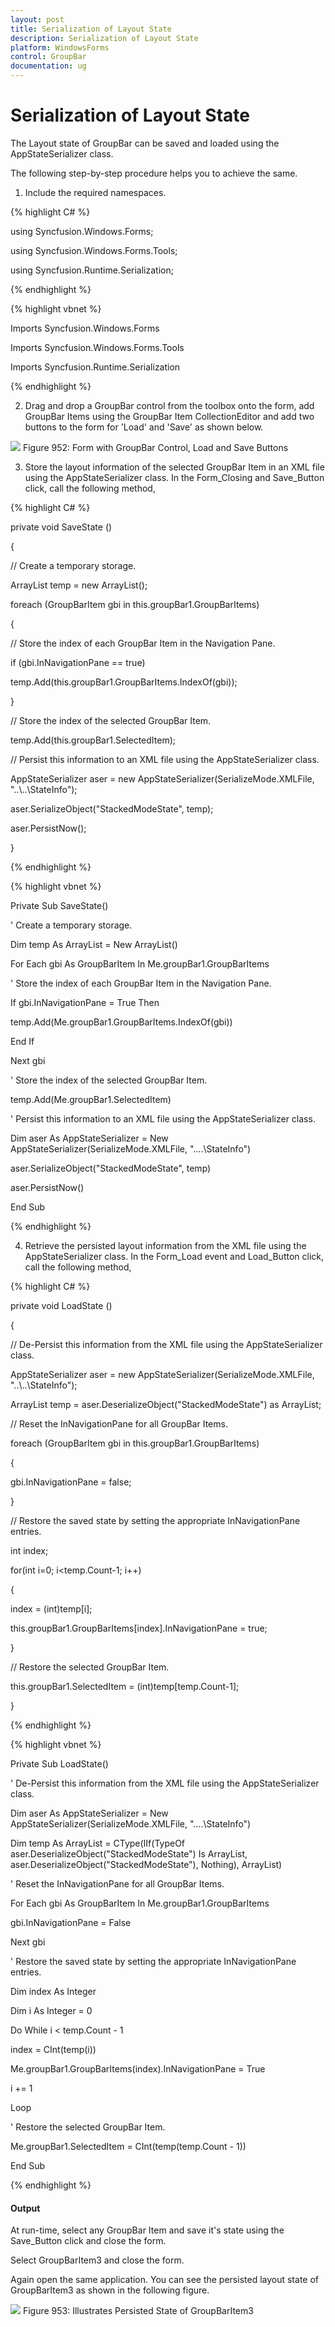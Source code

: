 ```yaml
---
layout: post
title: Serialization of Layout State 
description: Serialization of Layout State 
platform: WindowsForms
control: GroupBar
documentation: ug
---
```

# Serialization of Layout State 

The Layout state of GroupBar can be saved and loaded using the AppStateSerializer class.

The following step-by-step procedure helps you to achieve the same.

1. Include the required namespaces.

{% highlight C# %}  

using Syncfusion.Windows.Forms;

using Syncfusion.Windows.Forms.Tools;

using Syncfusion.Runtime.Serialization;

{% endhighlight %}



{% highlight vbnet %} 

Imports Syncfusion.Windows.Forms

Imports Syncfusion.Windows.Forms.Tools

Imports Syncfusion.Runtime.Serialization

{% endhighlight %}

2. Drag and drop a GroupBar control from the toolbox onto the form, add GroupBar Items using the GroupBar Item CollectionEditor and add two buttons to the form for 'Load' and 'Save' as shown below.

![](Overview_images/Overview_img43.jpeg) 
Figure 952: Form with GroupBar Control, Load and Save Buttons

3. Store the layout information of the selected GroupBar Item in an XML file using the AppStateSerializer class. In the Form_Closing and Save_Button click, call the following method,

{% highlight C# %}  

private void SaveState ()

{

// Create a temporary storage.

ArrayList temp = new ArrayList();

foreach (GroupBarItem gbi in this.groupBar1.GroupBarItems)

{

// Store the index of each GroupBar Item in the Navigation Pane.

if (gbi.InNavigationPane == true)

temp.Add(this.groupBar1.GroupBarItems.IndexOf(gbi));

}

// Store the index of the selected GroupBar Item.

temp.Add(this.groupBar1.SelectedItem);

// Persist this information to an XML file using the AppStateSerializer class.

AppStateSerializer aser = new AppStateSerializer(SerializeMode.XMLFile, "..\\..\\StateInfo");

aser.SerializeObject("StackedModeState", temp);

aser.PersistNow();

}

{% endhighlight %}



{% highlight vbnet %} 

Private Sub SaveState()

' Create a temporary storage.

Dim temp As ArrayList = New ArrayList()

For Each gbi As GroupBarItem In Me.groupBar1.GroupBarItems

' Store the index of each GroupBar Item in the Navigation Pane.

If gbi.InNavigationPane = True Then

temp.Add(Me.groupBar1.GroupBarItems.IndexOf(gbi))

End If

Next gbi

' Store the index of the selected GroupBar Item.

temp.Add(Me.groupBar1.SelectedItem)

' Persist this information to an XML file using the AppStateSerializer class.

Dim aser As AppStateSerializer = New AppStateSerializer(SerializeMode.XMLFile, "..\..\StateInfo")

aser.SerializeObject("StackedModeState", temp)

aser.PersistNow()

End Sub

{% endhighlight %}

4. Retrieve the persisted layout information from the XML file using the AppStateSerializer class. In the Form_Load event and Load_Button click, call the following method,

{% highlight C# %} 

private void LoadState ()

{

// De-Persist this information from the XML file using the AppStateSerializer class.

AppStateSerializer aser = new AppStateSerializer(SerializeMode.XMLFile, "..\\..\\StateInfo");

ArrayList temp = aser.DeserializeObject("StackedModeState") as ArrayList;

// Reset the InNavigationPane for all GroupBar Items.

foreach (GroupBarItem gbi in this.groupBar1.GroupBarItems)

{

gbi.InNavigationPane = false;

}

// Restore the saved state by setting the appropriate InNavigationPane entries.

int index;

for(int i=0; i<temp.Count-1; i++)

{

index = (int)temp[i];

this.groupBar1.GroupBarItems[index].InNavigationPane = true;

}

// Restore the selected GroupBar Item.

this.groupBar1.SelectedItem = (int)temp[temp.Count-1];

}

 {% endhighlight %}

 
{% highlight vbnet %} 

Private Sub LoadState()

' De-Persist this information from the XML file using the AppStateSerializer class.

Dim aser As AppStateSerializer = New AppStateSerializer(SerializeMode.XMLFile, "..\..\StateInfo")

Dim temp As ArrayList = CType(IIf(TypeOf aser.DeserializeObject("StackedModeState") Is ArrayList,                   
     aser.DeserializeObject("StackedModeState"), Nothing), ArrayList)

' Reset the InNavigationPane for all GroupBar Items.

For Each gbi As GroupBarItem In Me.groupBar1.GroupBarItems

gbi.InNavigationPane = False

Next gbi

' Restore the saved state by setting the appropriate InNavigationPane entries.

Dim index As Integer

Dim i As Integer = 0

Do While i < temp.Count - 1

index = CInt(temp(i))

Me.groupBar1.GroupBarItems(index).InNavigationPane = True

i += 1

Loop

' Restore the selected GroupBar Item.

Me.groupBar1.SelectedItem = CInt(temp(temp.Count - 1))

End Sub

{% endhighlight %}


#### Output

At run-time, select any GroupBar Item and save it's state using the Save_Button click and close the form. 

Select GroupBarItem3 and close the form.

Again open the same application. You can see the persisted layout state of GroupBarItem3 as shown in the following figure.



 ![](Overview_images/Overview_img44.jpeg)
Figure 953: Illustrates Persisted State of GroupBarItem3
